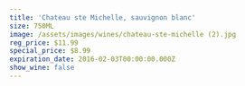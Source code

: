 ```yaml
---
title: 'Chateau ste Michelle, sauvignon blanc'
size: 750ML
image: /assets/images/wines/chateau-ste-michelle (2).jpg
reg_price: $11.99
special_price: $8.99
expiration_date: 2016-02-03T00:00:00.000Z
show_wine: false
---
```



